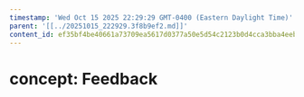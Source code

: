 ```yaml
---
timestamp: 'Wed Oct 15 2025 22:29:29 GMT-0400 (Eastern Daylight Time)'
parent: '[[../20251015_222929.3f8b9ef2.md]]'
content_id: ef35bf4be40661a73709ea5617d0377a50e5d54c2123b0d4cca3bba4eeb588c0
---
```


# concept: Feedback
